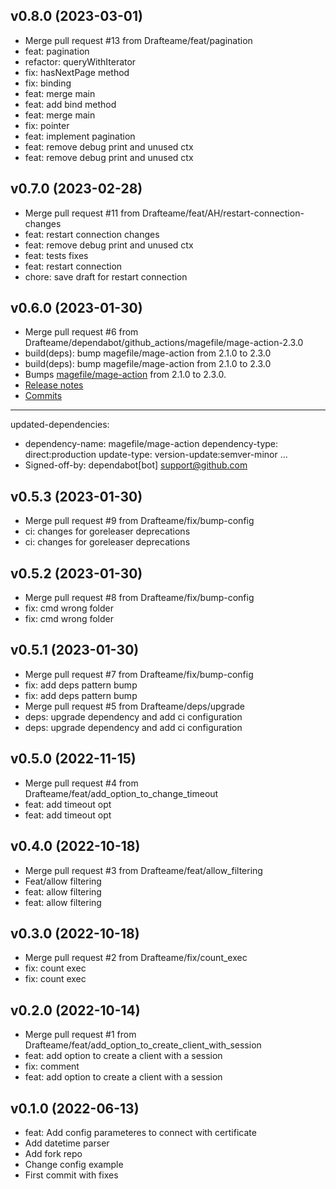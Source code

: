 ## v0.8.0 (2023-03-01)


- Merge pull request #13 from Drafteame/feat/pagination
- feat: pagination
- refactor: queryWithIterator
- fix: hasNextPage method
- fix: binding
- feat: merge main
- feat: add bind method
- feat: merge main
- fix: pointer
- feat: implement pagination
- feat: remove debug print and unused ctx
- feat: remove debug print and unused ctx

## v0.7.0 (2023-02-28)


- Merge pull request #11 from Drafteame/feat/AH/restart-connection-changes
- feat: restart connection changes
- feat: remove debug print and unused ctx
- feat: tests fixes
- feat: restart connection
- chore: save draft for restart connection

## v0.6.0 (2023-01-30)


- Merge pull request #6 from Drafteame/dependabot/github_actions/magefile/mage-action-2.3.0
- build(deps): bump magefile/mage-action from 2.1.0 to 2.3.0
- build(deps): bump magefile/mage-action from 2.1.0 to 2.3.0
- Bumps [magefile/mage-action](https://github.com/magefile/mage-action) from 2.1.0 to 2.3.0.
- [Release notes](https://github.com/magefile/mage-action/releases)
- [Commits](https://github.com/magefile/mage-action/compare/v2.1.0...v2.3.0)
- ---
updated-dependencies:
- dependency-name: magefile/mage-action
  dependency-type: direct:production
  update-type: version-update:semver-minor
...
- Signed-off-by: dependabot[bot] <support@github.com>

## v0.5.3 (2023-01-30)


- Merge pull request #9 from Drafteame/fix/bump-config
- ci: changes for goreleaser deprecations
- ci: changes for goreleaser deprecations

## v0.5.2 (2023-01-30)


- Merge pull request #8 from Drafteame/fix/bump-config
- fix: cmd wrong folder
- fix: cmd wrong folder

## v0.5.1 (2023-01-30)


- Merge pull request #7 from Drafteame/fix/bump-config
- fix: add deps pattern bump
- fix: add deps pattern bump
- Merge pull request #5 from Drafteame/deps/upgrade
- deps: upgrade dependency and add ci configuration
- deps: upgrade dependency and add ci configuration

## v0.5.0 (2022-11-15)


- Merge pull request #4 from Drafteame/feat/add_option_to_change_timeout
- feat: add timeout opt
- feat: add timeout opt

## v0.4.0 (2022-10-18)


- Merge pull request #3 from Drafteame/feat/allow_filtering
- Feat/allow filtering
- feat: allow filtering
- feat: allow filtering

## v0.3.0 (2022-10-18)


- Merge pull request #2 from Drafteame/fix/count_exec
- fix: count exec
- fix: count exec

## v0.2.0 (2022-10-14)


- Merge pull request #1 from Drafteame/feat/add_option_to_create_client_with_session
- feat: add option to create a client with a session
- fix: comment
- feat: add option to create a client with a session

## v0.1.0 (2022-06-13)


- feat: Add config parameteres to connect with certificate
- Add datetime parser
- Add fork repo
- Change config example
- First commit with fixes
